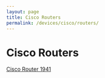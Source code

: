 ```yaml
---
layout: page
title: Cisco Routers
permalink: /devices/cisco/routers/
---
```


# Cisco Routers

<a href="/devices/cisco/routers/1941/">Cisco Router 1941</a>  
